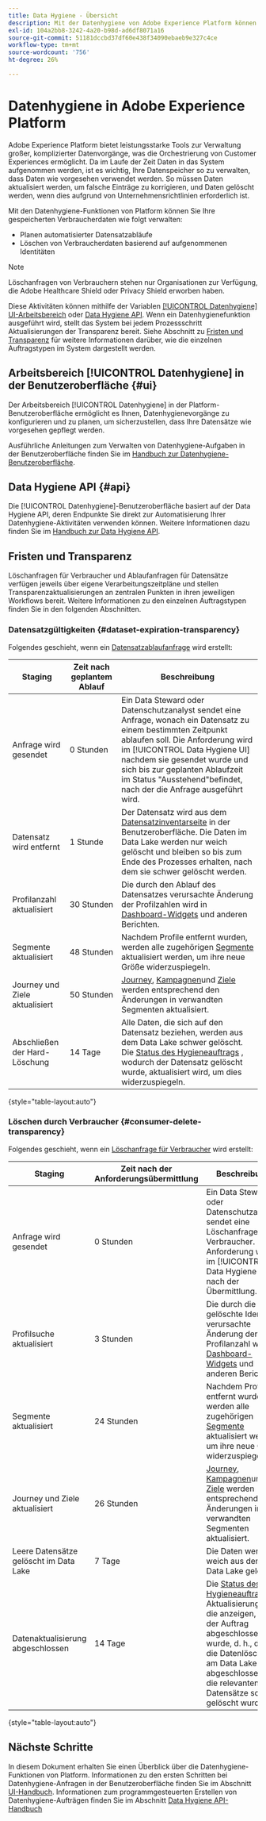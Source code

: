 ```yaml
---
title: Data Hygiene - Übersicht
description: Mit der Datenhygiene von Adobe Experience Platform können Sie den Lebenszyklus Ihrer Daten verwalten, indem Sie veraltete oder falsche Datensätze aktualisieren oder bereinigen.
exl-id: 104a2bb8-3242-4a20-b98d-ad6df8071a16
source-git-commit: 51181dccbd37df60e438f34090ebaeb9e327c4ce
workflow-type: tm+mt
source-wordcount: '756'
ht-degree: 26%

---
```


# Datenhygiene in Adobe Experience Platform

Adobe Experience Platform bietet leistungsstarke Tools zur Verwaltung großer, komplizierter Datenvorgänge, was die Orchestrierung von Customer Experiences ermöglicht. Da im Laufe der Zeit Daten in das System aufgenommen werden, ist es wichtig, Ihre Datenspeicher so zu verwalten, dass Daten wie vorgesehen verwendet werden. So müssen Daten aktualisiert werden, um falsche Einträge zu korrigieren, und Daten gelöscht werden, wenn dies aufgrund von Unternehmensrichtlinien erforderlich ist.

Mit den Datenhygiene-Funktionen von Platform können Sie Ihre gespeicherten Verbraucherdaten wie folgt verwalten:

* Planen automatisierter Datensatzabläufe
* Löschen von Verbraucherdaten basierend auf aufgenommenen Identitäten

>[!NOTE]
>
>Löschanfragen von Verbrauchern stehen nur Organisationen zur Verfügung, die Adobe Healthcare Shield oder Privacy Shield erworben haben.

Diese Aktivitäten können mithilfe der Variablen [[!UICONTROL Datenhygiene] UI-Arbeitsbereich](#ui) oder [Data Hygiene API](#api). Wenn ein Datenhygienefunktion ausgeführt wird, stellt das System bei jedem Prozessschritt Aktualisierungen der Transparenz bereit. Siehe Abschnitt zu [Fristen und Transparenz](#timelines-and-transparency) für weitere Informationen darüber, wie die einzelnen Auftragstypen im System dargestellt werden.

## Arbeitsbereich [!UICONTROL Datenhygiene] in der Benutzeroberfläche {#ui}

Der Arbeitsbereich [!UICONTROL Datenhygiene] in der Platform-Benutzeroberfläche ermöglicht es Ihnen, Datenhygienevorgänge zu konfigurieren und zu planen, um sicherzustellen, dass Ihre Datensätze wie vorgesehen gepflegt werden.

Ausführliche Anleitungen zum Verwalten von Datenhygiene-Aufgaben in der Benutzeroberfläche finden Sie im [Handbuch zur Datenhygiene-Benutzeroberfläche](./ui/overview.md).

## Data Hygiene API {#api}

Die [!UICONTROL Datenhygiene]-Benutzeroberfläche basiert auf der Data Hygiene API, deren Endpunkte Sie direkt zur Automatisierung Ihrer Datenhygiene-Aktivitäten verwenden können. Weitere Informationen dazu finden Sie im [Handbuch zur Data Hygiene API](./api/overview.md).

## Fristen und Transparenz

Löschanfragen für Verbraucher und Ablaufanfragen für Datensätze verfügen jeweils über eigene Verarbeitungszeitpläne und stellen Transparenzaktualisierungen an zentralen Punkten in ihren jeweiligen Workflows bereit. Weitere Informationen zu den einzelnen Auftragstypen finden Sie in den folgenden Abschnitten.

### Datensatzgültigkeiten {#dataset-expiration-transparency}

Folgendes geschieht, wenn ein [Datensatzablaufanfrage](./ui/dataset-expiration.md) wird erstellt:

| Staging | Zeit nach geplantem Ablauf | Beschreibung |
| --- | --- | --- |
| Anfrage wird gesendet | 0 Stunden | Ein Data Steward oder Datenschutzanalyst sendet eine Anfrage, wonach ein Datensatz zu einem bestimmten Zeitpunkt ablaufen soll. Die Anforderung wird im [!UICONTROL Data Hygiene UI] nachdem sie gesendet wurde und sich bis zur geplanten Ablaufzeit im Status &quot;Ausstehend&quot;befindet, nach der die Anfrage ausgeführt wird. |
| Datensatz wird entfernt | 1 Stunde | Der Datensatz wird aus dem [Datensatzinventarseite](../catalog/datasets/user-guide.md) in der Benutzeroberfläche. Die Daten im Data Lake werden nur weich gelöscht und bleiben so bis zum Ende des Prozesses erhalten, nach dem sie schwer gelöscht werden. |
| Profilanzahl aktualisiert | 30 Stunden | Die durch den Ablauf des Datensatzes verursachte Änderung der Profilzahlen wird in [Dashboard-Widgets](../dashboards/guides/profiles.md#profile-count-trend) und anderen Berichten. |
| Segmente aktualisiert | 48 Stunden | Nachdem Profile entfernt wurden, werden alle zugehörigen [Segmente](../segmentation/home.md) aktualisiert werden, um ihre neue Größe widerzuspiegeln. |
| Journey und Ziele aktualisiert | 50 Stunden | [Journey](https://experienceleague.adobe.com/docs/journey-optimizer/using/orchestrate-journeys/about-journeys/journey.html), [Kampagnen](https://experienceleague.adobe.com/docs/journey-optimizer/using/campaigns/get-started-with-campaigns.html)und [Ziele](../destinations/home.md) werden entsprechend den Änderungen in verwandten Segmenten aktualisiert. |
| Abschließen der Hard-Löschung | 14 Tage | Alle Daten, die sich auf den Datensatz beziehen, werden aus dem Data Lake schwer gelöscht. Die [Status des Hygieneauftrags](./ui/browse.md#view-details) , wodurch der Datensatz gelöscht wurde, aktualisiert wird, um dies widerzuspiegeln. |

{style=&quot;table-layout:auto&quot;}

### Löschen durch Verbraucher {#consumer-delete-transparency}

Folgendes geschieht, wenn ein [Löschanfrage für Verbraucher](./ui/delete-consumer.md) wird erstellt:

| Staging | Zeit nach der Anforderungsübermittlung | Beschreibung |
| --- | --- | --- |
| Anfrage wird gesendet | 0 Stunden | Ein Data Steward oder Datenschutzanalyst sendet eine Löschanfrage an Verbraucher. Die Anforderung wird im [!UICONTROL Data Hygiene UI] nach der Übermittlung. |
| Profilsuche aktualisiert | 3 Stunden | Die durch die gelöschte Identität verursachte Änderung der Profilanzahl wird in [Dashboard-Widgets](../dashboards/guides/profiles.md#profile-count-trend) und anderen Berichten. |
| Segmente aktualisiert | 24 Stunden | Nachdem Profile entfernt wurden, werden alle zugehörigen [Segmente](../segmentation/home.md) aktualisiert werden, um ihre neue Größe widerzuspiegeln. |
| Journey und Ziele aktualisiert | 26 Stunden | [Journey](https://experienceleague.adobe.com/docs/journey-optimizer/using/orchestrate-journeys/about-journeys/journey.html), [Kampagnen](https://experienceleague.adobe.com/docs/journey-optimizer/using/campaigns/get-started-with-campaigns.html)und [Ziele](../destinations/home.md) werden entsprechend den Änderungen in verwandten Segmenten aktualisiert. |
| Leere Datensätze gelöscht im Data Lake | 7 Tage | Die Daten werden weich aus dem Data Lake gelöscht. |
| Datenaktualisierung abgeschlossen | 14 Tage | Die [Status des Hygieneauftrags](./ui/browse.md#view-details) Aktualisierungen, die anzeigen, dass der Auftrag abgeschlossen wurde, d. h., dass die Datenlöschung am Data Lake abgeschlossen und die relevanten Datensätze schwer gelöscht wurden. |

{style=&quot;table-layout:auto&quot;}

## Nächste Schritte

In diesem Dokument erhalten Sie einen Überblick über die Datenhygiene-Funktionen von Platform. Informationen zu den ersten Schritten bei Datenhygiene-Anfragen in der Benutzeroberfläche finden Sie im Abschnitt [UI-Handbuch](./ui/overview.md). Informationen zum programmgesteuerten Erstellen von Datenhygiene-Aufträgen finden Sie im Abschnitt [Data Hygiene API-Handbuch](./api/overview.md)

